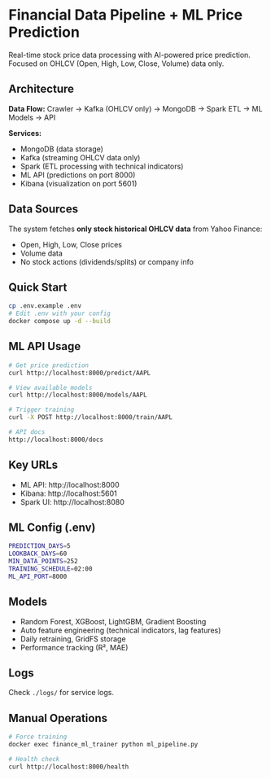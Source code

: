# Financial Data Pipeline + ML Price Prediction

Real-time stock price data processing with AI-powered price prediction. Focused on OHLCV (Open, High, Low, Close, Volume) data only.

## Architecture

**Data Flow:** Crawler → Kafka (OHLCV only) → MongoDB → Spark ETL → ML Models → API

**Services:**
- MongoDB (data storage)
- Kafka (streaming OHLCV data only)
- Spark (ETL processing with technical indicators)
- ML API (predictions on port 8000)
- Kibana (visualization on port 5601)

## Data Sources

The system fetches **only stock historical OHLCV data** from Yahoo Finance:
- Open, High, Low, Close prices
- Volume data
- No stock actions (dividends/splits) or company info

## Quick Start

```bash
cp .env.example .env
# Edit .env with your config
docker compose up -d --build
```

## ML API Usage

```bash
# Get price prediction
curl http://localhost:8000/predict/AAPL

# View available models  
curl http://localhost:8000/models/AAPL

# Trigger training
curl -X POST http://localhost:8000/train/AAPL

# API docs
http://localhost:8000/docs
```

## Key URLs
- ML API: http://localhost:8000
- Kibana: http://localhost:5601
- Spark UI: http://localhost:8080

## ML Config (.env)

```bash
PREDICTION_DAYS=5
LOOKBACK_DAYS=60
MIN_DATA_POINTS=252
TRAINING_SCHEDULE=02:00
ML_API_PORT=8000
```

## Models
- Random Forest, XGBoost, LightGBM, Gradient Boosting
- Auto feature engineering (technical indicators, lag features)
- Daily retraining, GridFS storage
- Performance tracking (R², MAE)

## Logs
Check `./logs/` for service logs.

## Manual Operations

```bash
# Force training
docker exec finance_ml_trainer python ml_pipeline.py

# Health check
curl http://localhost:8000/health
